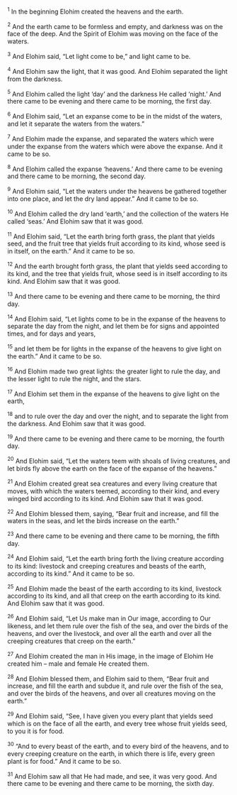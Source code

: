 <sup>1</sup> In the beginning Elohim created the heavens and the earth.

<sup>2</sup> And the earth came to be formless and empty, and darkness was on the face of the deep. And the Spirit of Elohim was moving on the face of the waters.

<sup>3</sup> And Elohim said, “Let light come to be,” and light came to be.

<sup>4</sup> And Elohim saw the light, that it was good. And Elohim separated the light from the darkness.

<sup>5</sup> And Elohim called the light ‘day’ and the darkness He called ‘night.’ And there came to be evening and there came to be morning, the first day.

<sup>6</sup> And Elohim said, “Let an expanse come to be in the midst of the waters, and let it separate the waters from the waters.”

<sup>7</sup> And Elohim made the expanse, and separated the waters which were under the expanse from the waters which were above the expanse. And it came to be so.

<sup>8</sup> And Elohim called the expanse ‘heavens.’ And there came to be evening and there came to be morning, the second day.

<sup>9</sup> And Elohim said, “Let the waters under the heavens be gathered together into one place, and let the dry land appear.” And it came to be so.

<sup>10</sup> And Elohim called the dry land ‘earth,’ and the collection of the waters He called ‘seas.’ And Elohim saw that it was good.

<sup>11</sup> And Elohim said, “Let the earth bring forth grass, the plant that yields seed, and the fruit tree that yields fruit according to its kind, whose seed is in itself, on the earth.” And it came to be so.

<sup>12</sup> And the earth brought forth grass, the plant that yields seed according to its kind, and the tree that yields fruit, whose seed is in itself according to its kind. And Elohim saw that it was good.

<sup>13</sup> And there came to be evening and there came to be morning, the third day.

<sup>14</sup> And Elohim said, “Let lights come to be in the expanse of the heavens to separate the day from the night, and let them be for signs and appointed times, and for days and years,

<sup>15</sup> and let them be for lights in the expanse of the heavens to give light on the earth.” And it came to be so.

<sup>16</sup> And Elohim made two great lights: the greater light to rule the day, and the lesser light to rule the night, and the stars.

<sup>17</sup> And Elohim set them in the expanse of the heavens to give light on the earth,

<sup>18</sup> and to rule over the day and over the night, and to separate the light from the darkness. And Elohim saw that it was good.

<sup>19</sup> And there came to be evening and there came to be morning, the fourth day.

<sup>20</sup> And Elohim said, “Let the waters teem with shoals of living creatures, and let birds fly above the earth on the face of the expanse of the heavens.”

<sup>21</sup> And Elohim created great sea creatures and every living creature that moves, with which the waters teemed, according to their kind, and every winged bird according to its kind. And Elohim saw that it was good.

<sup>22</sup> And Elohim blessed them, saying, “Bear fruit and increase, and fill the waters in the seas, and let the birds increase on the earth.”

<sup>23</sup> And there came to be evening and there came to be morning, the fifth day.

<sup>24</sup> And Elohim said, “Let the earth bring forth the living creature according to its kind: livestock and creeping creatures and beasts of the earth, according to its kind.” And it came to be so.

<sup>25</sup> And Elohim made the beast of the earth according to its kind, livestock according to its kind, and all that creep on the earth according to its kind. And Elohim saw that it was good.

<sup>26</sup> And Elohim said, “Let Us make man in Our image, according to Our likeness, and let them rule over the fish of the sea, and over the birds of the heavens, and over the livestock, and over all the earth and over all the creeping creatures that creep on the earth.”

<sup>27</sup> And Elohim created the man in His image, in the image of Elohim He created him – male and female He created them.

<sup>28</sup> And Elohim blessed them, and Elohim said to them, “Bear fruit and increase, and fill the earth and subdue it, and rule over the fish of the sea, and over the birds of the heavens, and over all creatures moving on the earth.”

<sup>29</sup> And Elohim said, “See, I have given you every plant that yields seed which is on the face of all the earth, and every tree whose fruit yields seed, to you it is for food.

<sup>30</sup> “And to every beast of the earth, and to every bird of the heavens, and to every creeping creature on the earth, in which there is life, every green plant is for food.” And it came to be so.

<sup>31</sup> And Elohim saw all that He had made, and see, it was very good. And there came to be evening and there came to be morning, the sixth day.

